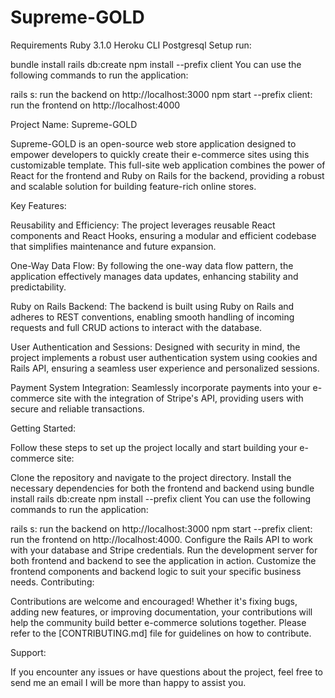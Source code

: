 # Supreme-GOLD

Requirements
Ruby 3.1.0
Heroku CLI
Postgresql
Setup
run:

bundle install
rails db:create
npm install --prefix client
You can use the following commands to run the application:

rails s: run the backend on http://localhost:3000
npm start --prefix client: run the frontend on http://localhost:4000

Project Name: Supreme-GOLD

Supreme-GOLD is an open-source web store application designed to empower developers to quickly create their e-commerce sites using this customizable template. This full-site web application combines the power of React for the frontend and Ruby on Rails for the backend, providing a robust and scalable solution for building feature-rich online stores.

Key Features:

Reusability and Efficiency: The project leverages reusable React components and React Hooks, ensuring a modular and efficient codebase that simplifies maintenance and future expansion.

One-Way Data Flow: By following the one-way data flow pattern, the application effectively manages data updates, enhancing stability and predictability.

Ruby on Rails Backend: The backend is built using Ruby on Rails and adheres to REST conventions, enabling smooth handling of incoming requests and full CRUD actions to interact with the database.

User Authentication and Sessions: Designed with security in mind, the project implements a robust user authentication system using cookies and Rails API, ensuring a seamless user experience and personalized sessions.

Payment System Integration: Seamlessly incorporate payments into your e-commerce site with the integration of Stripe's API, providing users with secure and reliable transactions.

Getting Started:

Follow these steps to set up the project locally and start building your e-commerce site:

Clone the repository and navigate to the project directory.
Install the necessary dependencies for both the frontend and backend using bundle install
rails db:create
npm install --prefix client
You can use the following commands to run the application:

rails s: run the backend on http://localhost:3000
npm start --prefix client: run the frontend on http://localhost:4000.
Configure the Rails API to work with your database and Stripe credentials.
Run the development server for both frontend and backend to see the application in action.
Customize the frontend components and backend logic to suit your specific business needs.
Contributing:

Contributions  are welcome and encouraged! Whether it's fixing bugs, adding new features, or improving documentation, your contributions will help the community build better e-commerce solutions together. Please refer to the [CONTRIBUTING.md] file for guidelines on how to contribute.


Support:

If you encounter any issues or have questions about the project, feel free to send me an email I will be more than happy to assist you.
